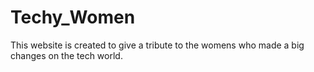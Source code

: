 # Techy_Women

This website is created to give a tribute to the womens who made a big changes on the tech world.
